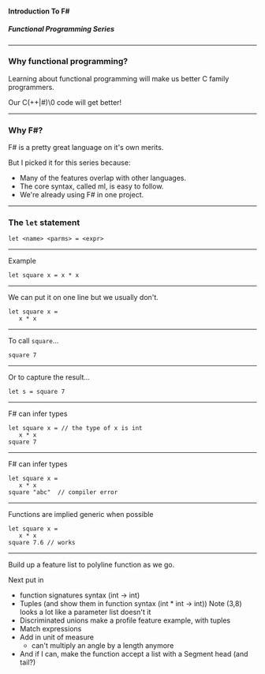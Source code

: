 #### Introduction To F#
##### Functional Programming Series

---

### Why functional programming?

Learning about functional programming will make us better C family programmers. 

Our C(++|#)\0 code will get better!

---

### Why F#?

F# is a pretty great language on it's own merits.

But I picked it for this series because:

* Many of the features overlap with other languages.
* The core syntax, called ml, is easy to follow.
* We're already using F# in one project.

---

### The `let` statement

```
let <name> <parms> = <expr> 
```

---

Example

```
let square x = x * x
```

---
We can put it on one line but we usually don't.

```
let square x = 
   x * x
```
---
To call `square`...

```
square 7
```

---
Or to capture the result...

``` 
let s = square 7
```
---
F# can infer types

```
let square x = // the type of x is int
   x * x
square 7 
```

---
F# can infer types

```
let square x = 
   x * x
square "abc"  // compiler error 
```
---
Functions are implied generic when possible

```
let square x = 
   x * x
square 7.6 // works
```
---

Build up a feature list to polyline function as we go.

Next put in 
* function signatures syntax (int -> int)
* Tuples (and show them in function syntax (int * int -> int))
        Note (3,8) looks a lot like a parameter list doesn't it
* Discriminated unions 
    make a profile feature example, with tuples
* Match expressions
* Add in unit of measure
    * can't multiply an angle by a length anymore
* And if I can, make the function accept a list with a Segment head (and tail?)

